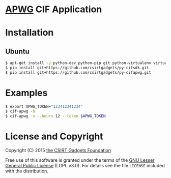 # [APWG](http://apwg.org) CIF Application

# Installation
## Ubuntu
  ```bash
  $ apt-get install -y python-dev python-pip git python-virtualenv virtualenvwrapper
  $ pip install git+https://github.com/csirtgadgets/py-cifsdk.git
  $ pip install git+https://github.com/csirtgadgets/py-cifapwg.git
  ```
  
# Examples
  ```bash
  $ export APWG_TOKEN="123412341234"
  $ cif-apwg -h
  $ cif-apwg -v --hours 12 --token $APWG_TOKEN
  ```

# License and Copyright

Copyright (C) 2015 [the CSIRT Gadgets Foundation](http://csirtgadgets.org)

Free use of this software is granted under the terms of the [GNU Lesser General Public License](https://www.gnu.org/licenses/lgpl.html) (LGPL v3.0). For details see the file ``LICENSE`` included with the distribution.
